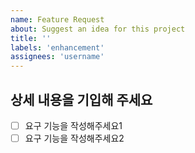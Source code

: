 ```yaml
---
name: Feature Request
about: Suggest an idea for this project
title: ''
labels: 'enhancement'
assignees: 'username'
---
```


## 상세 내용을 기입해 주세요

- [ ]  요구 기능을 작성해주세요1
- [ ]  요구 기능을 작성해주세요2
